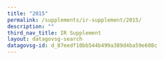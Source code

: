 ```yaml
---
title: "2015"
permalink: /supplements/ir-supplement/2015/
description: ""
third_nav_title: IR Supplement
layout: datagovsg-search
datagovsg-id: d_87eedf10bb544b499a389d4ba59e608c
---
```


